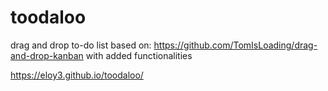 # toodaloo
drag and drop to-do list based on: https://github.com/TomIsLoading/drag-and-drop-kanban
with added functionalities

https://eloy3.github.io/toodaloo/
